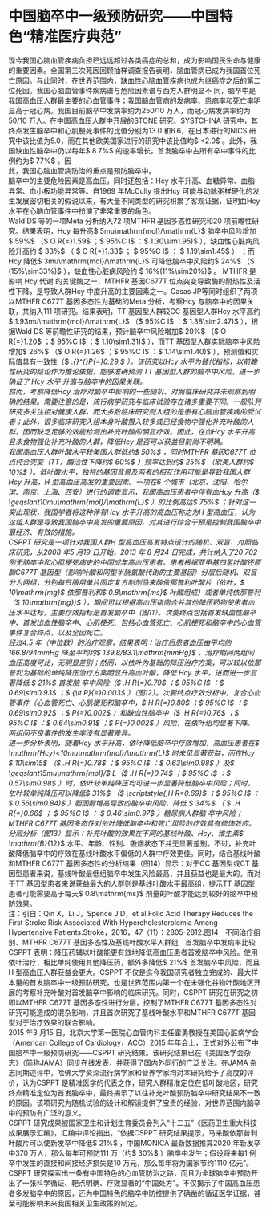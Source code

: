 # 中国脑卒中一级预防研究——中国特色“精准医疗典范”  
现今我国心脑血管疾病负担已远远超过各类癌症的总和，成为影响国民生命与健康的重要因素。全国第三次死因回顾抽样调查报告表明，脑血管病已成为我国首位死亡原因。与此同时，在世界范围内，缺血性心脑血管疾病也成为继癌症之后的第二位死因。我国心脑血管事件疾病谱与危险因素谱与西方人群明显不 同，脑卒中是我国高血压人群最主要的心血管事件；我国脑血管病的发病率、患病率和死亡率明显高于冠心病。我国目前脑卒中发病率约为250/10 万人，而冠心病发病率约为50/10 万人。在中国高血压人群中开展的STONE 研究、SYSTCHINA 研究中，其终点发生脑卒中和心肌梗死事件的比值分别为13.0 和6.6，在日本进行的NICS 研究中该比值为5.0，而在其他欧美国家进行的研究中该比值均$ <2.0$ 。此外，我国缺血性脑卒中仍以每年$ 8.7\%$ 的速率增长，首发脑卒中占所有卒中事件的比例约为$ 77\%$ 。因  
此，我国心脑血管病防治的重点是预防脑卒中。  
脑卒中的主要危险因素是高血压，同时还包括：Hcy 水平升高、血糖异常、血脂异常、血小板功能异常等。自1969 年McCully 提出Hcy 可能与动脉粥样硬化的发生发展密切相关的假说以来，有大量不同类型的研究积累了客观证据，证明血Hcy 水平在心脑血管事件中扮演了非常重要的角色。  
Wald DS 等的一项Meta 分析纳入72 项MTHFR 基因多态性研究和20 项前瞻性研究。结果表明，Hcy 每升高$ 5mu\mathrm{mol}/\mathrm{L}$     脑卒中风险增加$ 59\%$ （$ O R{=}1.59$ ；$ 95\%C I$ ：$ 1.30\sim1.95)$ ），缺血性心脏病风险升高约 $ 33\%$  （ $ O R{=}1.33$  ； $ 95\%C I$  ： $ 1.19\sim1.45$  ） ；而 Hcy 降低$ 3mu\mathrm{mol}/\mathrm{L}$     可降低脑卒中风险约$ 24\%$ （$ (15\%\sim33\%)$ ），缺血性心脏病风险约 $ 16\%(11\%\sim20\%)$  。 MTHFR  是影响 Hcy  代谢 的关键酶之一，MTHFR 基因C677T 位点突变导致酶的耐热性及活性下降，是导致人群Hcy 中度升高的主要因素之一。Casas JP等同时组织了两项以MTHFR C677T 基因多态性为基础的Meta 分析，考察Hcy 与脑卒中的因果关联，共纳入111 项研究。结果表明，TT 基因型人群较CC 基因型人群Hcy 水平高约$ 1.93mu\mathrm{mol}/\mathrm{L}$    （$ 95\%C I$ ：$ 1.38\sim2.47)$ ），根据Wald DS 等前瞻性研究的结果，预计脑卒中风险增加$ 20\%$ （$ O R{=}1.20$ ；$ 95\%C I$ ：$ 1.10\sim1.31)$ ），而TT 基因型人群实际脑卒中风险增加$ 26\%$ （$ O R{=}1.26$ ；$ 95\%C I$ ：$ 1.14\sim1.40)$ ），预测值和实际值具有一致性（$ ._{}^{}P{=}0.29,$ ）。该研究以Hcy 水平为替代指标，以前瞻性研究的结论作为推论依据，能够准确预测 TT  基因型人群的脑卒中风险，进一步确证了 Hcy  水平 升高与脑卒中的因果关联。  
然而，考察降低Hcy 治疗对脑卒中影响的一些随机、对照临床研究并未观察到明确的结果。需要注意的是，流行病学研究与临床试验存在诸多重要不同。一般队列研究多关注相对健康人群，而大多数临床研究则入组的是患有心脑血管疾病的受试者；此外，很多临床研究入组本身叶酸摄入较多或已经食物中强化补充叶酸的人群，因而缺乏足够的效能检测出补充叶酸的明显疗效。因此，在血Hcy 水平升高且未食物强化补充叶酸的人群，降低Hcy 是否可以获益目前尚不明确。  
我国高血压人群叶酸水平较美国人群低约$ 50\%$ ，同时MTHFR 基因C677T 位点纯合突变（TT，酶活性下降约$ 60\%$ ）频率达到约$ 25\%$ （欧美人群约$ 10\%$ ）。低叶酸水平，独特的基因背景及两者的相互作用可能是导致我国人群Hcy 升高，H 型高血压高发的重要因素。一项在6 个城市（北京、沈阳、哈尔滨、南京、上海、西安）进行的调查显示，我国高血压患者中伴有血Hcy 升高（$ \geqslant10mu\mathrm{mol}/\mathrm{L}$    ）的比例高达$ 75\%$ ；针对这一突出现状，我国学者将这种伴有Hcy 水平升高的高血压称之为H 型高血压，认为这组人群是导致我国脑卒中高发的重要原因，对其进行综合干预是控制我国脑卒中最经济、有效的措施。  
CSPPT 研究是一项针对我国人群H 型高血压高发特点设计的随机、双盲、对照临床研究，从2008 年5 月19 日开始，2013 年 8 月24 日完成，共计纳入了20 702 例无脑卒中和心肌梗死病史的中国成年高血压患者。患者根据亚甲基四氢叶酸还原酶C677T 基因型（影响叶酸和同型半胱氨酸代谢的主要基因）分层后随机、双盲分为两组，分别每日服用单片固定复方制剂马来酸依那普利叶酸片（依叶，$ 10\mathrm{mg}$     依那普利和$ 0.8\mathrm{ms}$     叶酸组成）或者单纯依那普利（$ 10\mathrm{mg})$ ），期间可以根据高血压指南合并其他降压药物使患者血压水平达标，主要疗效指标是首发脑卒中（图11）。次要终点包括首发缺血性脑卒中、首发出血性脑卒中、心肌梗死、包括心血管死亡、心肌梗死和脑卒中的心血管事件复合终点，以及全因死亡。  
经过4.5 年（中位数）的治疗观察，结果表明：治疗后患者血压由平均约166.8/94mmHg 降至平均约$ 139.8/83.1\mathrm{mmHg}$    ，治疗期间两组间血压高度可比，无明显差别；然而，以依叶为基础的降压治疗方案，可以较以依那普利为基础的单纯降压治疗方案明显升高血叶酸，降低 Hcy  水平，进而进一步显著降低 $ 21\%$   首发脑 卒中风险（$ .H R{=}0.79$ ；$ 95\%C I$ ：$ 0.69\sim0.93$ ；$ {\it P}{=}0.003$ ）（图12）。次要终点疗效分析中，复合心血管事件（心血管死亡、心肌梗死和脑卒中，$ H R{=}0.80$ ；$ 95\%C I$ ：$ 0.69\sim0.92$ ；$ P{=}0.002$ ）和缺血性脑卒中（$ .H R{=}0.76$ ；$ 95\%C I$ ：$ 0.64\sim0.91$ ；$ P{=}0.002$ ）风险，在依叶组均显著下降。两组间不良事件的发生率没有显著差异。  
进一步分析表明，随着Hcy 水平升高，依叶降低脑卒中疗效增加，高血压患者在$ \mathrm{Hcy}<10mu\mathrm{mol}/\mathrm{L}$     时未见显著获益，而在Hcy $ 10\sim15$ （$ .H R{=}0.78$ ；$ 95\%C I$ ：$ 0.63\sim0.98$ ）及$ \geqslant15mu\mathrm{mol}/$ L（$ .H R{=}0.74$ ；$ 95\%C I$ ：$ 0.57\sim0.98$ ）时，依叶较单纯降压均可进一步显著降低脑卒中风险；同时，依叶较单纯降压可以降低$ 31\%$ （$ \scriptstyle{,H R=0.69}$    ；$ 95\%C I$ ：$ 0.56\sim0.84)$ ）胆固醇增高导致的脑卒中风险，降低 $ 34\%$  （ $ .H R{=}0.66$  ； $ 95\%C I$  ： $ 0.46\sim0.97$  ）糖尿病人群脑 卒中风险；MTHFR C677T 基因多态性对依叶降低脑卒中和死亡风险的疗效具有修饰效应。  
分层分析（图13）显示：补充叶酸的效果在不同的基线叶酸、Hcy、维生素$ \mathrm{B}_{12}$    水平、年龄、性别、吸烟状态下并无显著差别。不过，补充叶酸降低脑卒中的疗效在基线叶酸水平偏低的人群中疗效更佳。同时，结合基线叶酸和MTHFR C677T 基因多态性的分析结果（图14）显示：对于CC 基因型或CT 基因型患者来说，基线叶酸最低组脑卒中发生风险最高，并且获益也是最大的，而对于TT 基因型患者来说获益最大的人群则是基线叶酸水平最高组，提示TT 基因型患者可能需要高于每天$ 0.8\mathrm{ms}$     剂量的叶酸才能达到较好的脑卒中预防效果。  
注：引自：Qin X，Li J，Spence J D，et al.Folic Acid Therapy Reduces the First Stroke Risk Associated  With Hypercholesterolemia Among Hypertensive Patients.Stroke，2016，47（11）：2805-2812.图14　不同治疗组别、MTHFR C677T 基因多态性及基线叶酸水平人群组 首发脑卒中发病率比较  
CSPPT 表明：降压药辅以叶酸能更有效地降低高血压患者首发脑卒中风险。使用依叶治疗，相比单纯使用其他降压药，额外多降低$ 21\%$  首发脑卒中风险，而且H 型高血压人群获益会更大。CSPPT 不仅是迄今我国研究者独立完成的、最大样本量的首发脑卒中一级预防研究，也是世界范围内第一个在未强化谷物叶酸地区开展的考察补充叶酸对首发脑卒中影响的临床研究。同时，CSPPT 研究在研究之初即以MTHFR C677T 基因多态性进行分层，控制了MTHFR C677T 基因多态性对研究可能造成的混杂影响，并且首次研究了基线叶酸水平和MTHFR C677T 基因型对于治疗效果的联合影响。  
2015 年3 月15 日，北京大学第一医院心血管内科主任霍勇教授在美国心脏病学会（American College of Cardiology，ACC）2015 年年会上，正式对外公布了中国脑卒中一级预防研究——CSPPT 研究结果。该研究结果已在《美国医学会杂志》（简称JAMA）同步在线发表，并获得了国内外同行的广泛关注。在JAMA 杂志同期述评中，哈佛大学资深流行病学家和营养学家均对本研究给予了高度的评价，认为CSPPT 是精准医学的代表之作，研究人群精准定位在低叶酸地区，研究终点精准定位为首发脑卒中，最终揭示了以往补充叶酸预防脑卒中研究结果不一致的原因。该项研究为随机试验的设计和解读提供了宝贵的经验，对世界范围内脑卒中的预防有广泛的意义。  
CSPPT 研究成果被国家卫生和计划生育委员会列入“十二五”《医药卫生重大科技成果展示汇编》，汇编中评论指出，“依据CSPPT 研究结果提示，马来酸依那普利叶酸片可以使新发卒中降低$ 21\%$ ，中国MONICA 最新数据推算2020 年新发卒中370 万人，那么每年可预防111 万（约$ 30\%$ ）脑卒中发生；假设将来每1 例卒中发生的直接和间接经济损失是10 万元，那么每年将为国家节约1110 亿元”。CSPPT 研究探索出一条有中国特色的心血管防治之路，而且为全球脑卒中预防开出了一张科学循证、靶点明确、疗效显著的“中国处方”。不仅揭示了中国高血压患者多发脑卒中的原因，还为中国特色的脑卒中防控提供了确凿的循证医学证据，甚至可能影响未来我国相关卫生政策的制定。  
